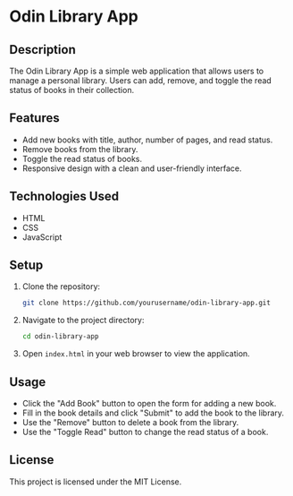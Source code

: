 # Odin Library App
## Description
The Odin Library App is a simple web application that allows users to manage a personal library. Users can add, remove, and toggle the read status of books in their collection.

## Features
- Add new books with title, author, number of pages, and read status.
- Remove books from the library.
- Toggle the read status of books.
- Responsive design with a clean and user-friendly interface.

## Technologies Used
- HTML
- CSS
- JavaScript

## Setup
1. Clone the repository:
    ```sh
    git clone https://github.com/yourusername/odin-library-app.git
    ```
2. Navigate to the project directory:
    ```sh
    cd odin-library-app
    ```
3. Open `index.html` in your web browser to view the application.

## Usage
- Click the "Add Book" button to open the form for adding a new book.
- Fill in the book details and click "Submit" to add the book to the library.
- Use the "Remove" button to delete a book from the library.
- Use the "Toggle Read" button to change the read status of a book.

## License
This project is licensed under the MIT License.